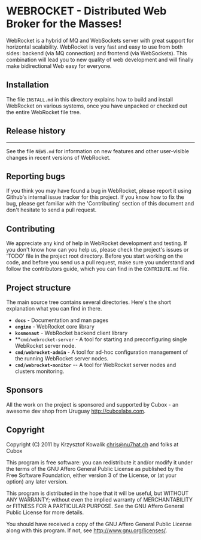 # WEBROCKET - Distributed Web Broker for the Masses!

WebRocket is a hybrid of MQ and WebSockets server with great support for
horizontal scalability. WebRocket is very fast and easy to use from both
sides: backend (via MQ connection) and frontend (via WebSockets).
This combination will lead you to new quality of web development and
will finally make bidirectional Web easy for everyone.

## Installation

The file `INSTALL.md` in this directory explains how to build and install
WebRocket  on various systems, once you have unpacked or checked out the
entire WebRocket file tree.

## Release history
---------------
See the file `NEWS.md` for information on new features and other user-visible
changes in recent versions of WebRocket.

## Reporting bugs

If you think you may have found a bug in WebRocket, please report it
using Github's internal issue tracker for this project. If you know 
how to fix the bug, please get familiar with the 'Contributing' section
of this document and don't hesitate to send a pull request.

## Contributing

We appreciate any kind of help in WebRocket development and testing.
If you don't know how can you help us, please check the project's
issues or 'TODO' file in the project root directory. Before you start
working on the code, and before you send us a pull request, make sure
you understand and follow the contributors guide, which you can find
in the `CONTRIBUTE.md` file.

## Project structure

The main source tree contains several directories. Here's the short
explanation what you can find in there.

* **`docs`** - Documentation and man pages
* **`engine`** - WebRocket core library
* **`kosmonaut`** - WebRocket backend client library
* **`cmd/webrocket-server` - A tool for starting and preconfiguring 
  single WebRocket server node.
* **`cmd/webrocket-admin`** - A tool for ad-hoc configuration management
  of the running WebRocket server nodes.
* **`cmd/webrocket-monitor`** -- A tool for WebRocket server nodes and 
  clusters monitoring.

## Sponsors

All the work on the project is sponsored and supported by Cubox - an
awesome dev shop from Uruguay <http://cuboxlabs.com>.

## Copyright

Copyright (C) 2011 by Krzysztof Kowalik <chris@nu7hat.ch> and folks at Cubox

This program is free software: you can redistribute it and/or modify
it under the terms of the GNU Affero General Public License as published by
the Free Software Foundation, either version 3 of the License, or
(at your option) any later version.

This program is distributed in the hope that it will be useful,
but WITHOUT ANY WARRANTY; without even the implied warranty of
MERCHANTABILITY or FITNESS FOR A PARTICULAR PURPOSE.  See the
GNU Affero General Public License for more details.

You should have received a copy of the GNU Affero General Public License
along with this program. If not, see <http://www.gnu.org/licenses/>.
